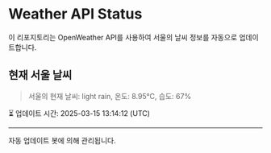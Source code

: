 
# Weather API Status

이 리포지토리는 OpenWeather API를 사용하여 서울의 날씨 정보를 자동으로 업데이트합니다.

## 현재 서울 날씨
> 서울의 현재 날씨: light rain, 온도: 8.95°C, 습도: 67%

⏳ 업데이트 시간: 2025-03-15 13:14:12 (UTC)

---
자동 업데이트 봇에 의해 관리됩니다.
